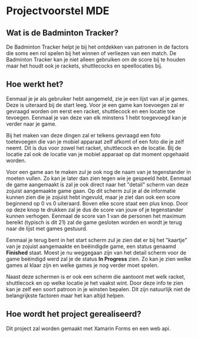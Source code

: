 # Projectvoorstel MDE

## Wat is de Badminton Tracker?
De Badminton Tracker helpt je bij het ontdekken van patronen in de factors die soms een rol spelen bij het winnen of verliezen van een match.
De Badminton Tracker kan je niet alleen gebruiken om de score bij te houden maar het houdt ook je rackets, shuttlecocks en speellocaties bij.

## Hoe werkt het?
Eenmaal je je als gebruiker hebt aangemeld, zie je een lijst van al je games. Deze is uiteraard bij de start leeg. Voor je een game kan toevoegen zal er gevraagd worden om eerst een racket, shuttlecock en een locatie toe tevoegen. Eenmaal je van deze van elk minstens 1 hebt toegevoegd kan je verder naar je game.

Bij het maken van deze dingen zal er telkens gevraagd een foto toetevoegen die van je mobiel apparaat zelf afkomt of een foto die je zelf neemt.
Dit is dus voor zowel het racket, shuttlecock en de locatie. Bij de locatie zal ook de locatie van je mobiel apparaat op dat moment opgehaald worden.

Voor een game aan te maken zul je ook nog de naam van je tegenstander in moeten vullen. Zo kan je later dan zien tegen wie je gespeeld hebt. Eenmaal de game aangemaakt is zal je ook direct naar het "detail" scherm van deze zojuist aangemaakte game gaan. Op dit scherm zul je al de informatie kunnen zien die je zojuist hebt ingevuld, maar je ziet dan ook een score beginnend op 0 vs 0 uiteraard. Boven elke score staat een plus knop. Door op deze knop te drukken zal je dus de score van jouw of je tegenstander kunnen verhogen. Eenmaal de score van 1 van de personen het maximum bereikt (typisch is dit 21) zal de game gesloten worden en wordt je terug naar de lijst met games gestuurd.

Eenmaal je terug bent in het start scherm zul je zien dat er bij het "kaartje" van je zojuist aangemaakte en beëindigde game, een status genaamd **Finished** staat. Moest je nu weggegaan zijn van het detail scherm voor de game beëindigd werd zal je de status **In Progress** zien. Zo kan je zien welke games al klaar zijn en welke games je nog verder moet spelen.

Naast deze schermen is er ook een scherm die aantoont met welk racket, shuttlecock en op welke locatie je het vaakst wint.
Door deze info te zien kan je zelf een soort patroon in je winsten bepalen. Dit zijn natuurlijk niet de belangrijkste factoren maar
het kan altijd helpen.

## Hoe wordt het project gerealiseerd?
Dit project zal worden gemaakt met Xamarin Forms en een web api.
